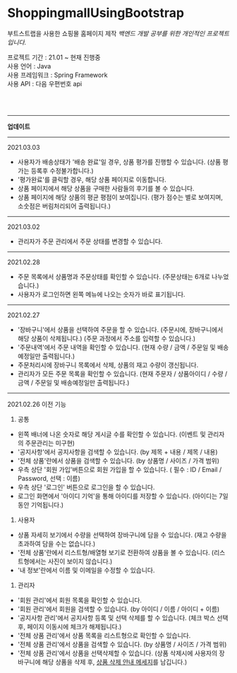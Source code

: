 # ShoppingmallUsingBootstrap
부트스트랩을 사용한 쇼핑몰 홈페이지 제작
*백엔드 개발 공부를 위한 개인적인 프로젝트입니다.*  

프로젝트 기간 : 21.01 ~ 현재 진행중  
사용 언어 : Java  
사용 프레임워크 : Spring Framework  
사용 API : 다음 우편번호 api

<br/><br/>
___
**업데이트**
___
 2021.03.03
- 사용자가 배송상태가 '배송 완료'일 경우, 상품 평가를 진행할 수 있습니다. (상품 평가는 등록후 수정불가합니다.)
- '평가완료'를 클릭할 경우, 해당 상품 페이지로 이동합니다.
- 상품 페이지에서 해당 상품을 구매한 사람들의 후기를 볼 수 있습니다.
- 상품 페이지에 해당 상품의 평균 평점이 보여집니다. (평가 점수는 별로 보여지며, 소숫점은 버림처리되어 출력됩니다.)
---
 2021.03.02
- 관리자가 주문 관리에서 주문 상태를 변경할 수 있습니다.
--- 
 2021.02.28
- 주문 목록에서 상품명과 주문상태를 확인할 수 있습니다. (주문상태는 6개로 나누었습니다.)
- 사용자가 로그인하면 왼쪽 메뉴에 나오는 숫자가 바로 표기됩니다.
---
 2021.02.27
- '장바구니'에서 상품을 선택하여 주문을 할 수 있습니다. (주문시에, 장바구니에서 해당 상품이 삭제됩니다.) (주문 과정에서 주소를 입력할 수 있습니다.)
- '주문내역'에서 주문 내역을 확인할 수 있습니다. (현재 수량 / 금액 / 주문일 및 배송예정일만 출력됩니다.)
- 주문처리시에 장바구니 목록에서 삭제, 상품의 재고 수량이 갱신됩니다.
- 관리자가 모든 주문 목록을 확인할 수 있습니다. (현재 주문자 / 상품아이디 / 수량 / 금액 / 주문일 및 배송예정일만 출력됩니다.)
---
 2021.02.26 이전 기능
1. 공통
 * 왼쪽 배너에 나온 숫자로 해당 게시글 수를 확인할 수 있습니다. (이벤트 및 관리자의 주문관리는 미구현)
 * '공지사항'에서 공지사항을 검색할 수 있습니다. (by 제목 + 내용 / 제목 / 내용)
 * '전체 상품'란에서 상품을 검색할 수 있습니다. (by 상품명 / 사이즈 / 가격 범위)
 * 우측 상단 '회원 가입'버튼으로 회원 가입을 할 수 있습니다. ( 필수 : ID / Email / Password, 선택 : 이름)
 * 우측 상단 '로그인' 버튼으로 로그인을 할 수 있습니다.
 * 로그인 화면에서 '아이디 기억'을 통해 아이디를 저장할 수 있습니다. (아이디는 7일동안 기억됩니다.)
1. 사용자
 * 상품 자세히 보기에서 수량을 선택하여 장바구니에 담을 수 있습니다. (재고 수량을 초과하여 담을 수는 없습니다.)
 * '전체 상품'란에서 리스트형/배열형 보기로 전환하여 상품을 볼 수 있습니다. (리스트형에서는 사진이 보이지 않습니다.)
 * '내 정보'란에서 이름 및 이메일을 수정할 수 있습니다.
1. 관리자 
 * '회원 관리'에서 회원 목록을 확인할 수 있습니다.
 * '회원 관리'에서 회원을 검색할 수 있습니다. (by 아이디 / 이름 / 아이디 + 이름)
 * '공지사항 관리'에서 공지사항 등록 및 선택 삭제를 할 수 있습니다. (체크 박스 선택후, 페이지 이동시에 체크가 해제됩니다.)
 * '전체 상품 관리'에서 상품 목록을 리스트형으로 확인할 수 있습니다.
 * '전체 상품 관리'에서 상품을 검색할 수 있습니다. (by 상품명 / 사이즈 / 가격 범위)
 * '전체 상품 관리'에서 상품을 선택삭제할 수 있습니다. (상품 삭제시에 사용자의 장바구니에 해당 상품을 삭제 후, <u>상품 삭제 안내 메세지</u>를 남깁니다.)
